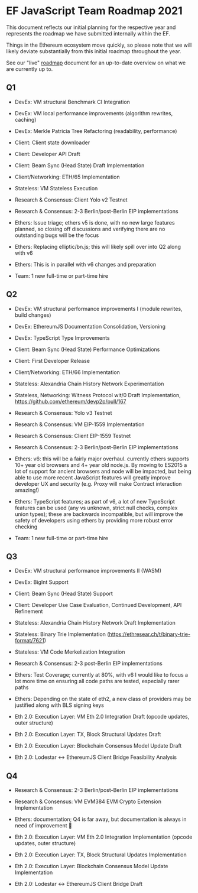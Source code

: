 # EF JavaScript Team Roadmap 2021

This document reflects our initial planning for the respective year and represents
the roadmap we have submitted internally within the EF.

Things in the Ethereum ecosystem move quickly, so please note that we will likely deviate
substantially from this initial roadmap throughout the year.

See our "live" [roadmap](./README.md) document for an up-to-date overview on what we
are currently up to.

## Q1

- DevEx: VM structural Benchmark CI Integration
- DevEx: VM local performance improvements (algorithm rewrites, caching)
- DevEx: Merkle Patricia Tree Refactoring (readability, performance)

- Client: Client state downloader
- Client: Developer API Draft
- Client: Beam Sync (Head State) Draft Implementation
- Client/Networking: ETH/65 Implementation

- Stateless: VM Stateless Execution

- Research & Consensus: Client Yolo v2 Testnet
- Research & Consensus: 2-3 Berlin/post-Berlin EIP implementations

- Ethers: Issue triage; ethers v5 is done, with no new large features planned, so closing off discussions and verifying there are no outstanding bugs will be the focus
- Ethers: Replacing elliptic/bn.js; this will likely spill over into Q2 along with v6
- Ethers: This is in parallel with v6 changes and preparation

- Team: 1 new full-time or part-time hire

## Q2

- DevEx: VM structural performance improvements I (module rewrites, build changes)
- DevEx: EthereumJS Documentation Consolidation, Versioning
- DevEx: TypeScript Type Improvements

- Client: Beam Sync (Head State) Performance Optimizations
- Client: First Developer Release
- Client/Networking: ETH/66 Implementation

- Stateless: Alexandria Chain History Network Experimentation
- Stateless, Networking: Witness Protocol wit/0 Draft Implementation, https://github.com/ethereum/devp2p/pull/167

- Research & Consensus: Yolo v3 Testnet
- Research & Consensus: VM EIP-1559 Implementation
- Research & Consensus: Client EIP-1559 Testnet
- Research & Consensus: 2-3 Berlin/post-Berlin EIP implementations


- Ethers: v6: this will be a fairly major overhaul. currently ethers supports 10+ year old browsers and 4+ year old node.js. By moving to ES2015 a lot of support for ancient browsers and node will be impacted, but being able to use more recent JavaScript features will greatly improve developer UX and security (e.g. Proxy will make Contract interaction amazing!)
- Ethers: TypeScript features; as part of v6, a lot of new TypeScript features can be used (any vs unknown, strict null checks, complex union types); these are backwards incompatible, but will improve the safety of developers using ethers by providing more robust error checking

- Team: 1 new full-time or part-time hire

## Q3

- DevEx: VM structural performance improvements II (WASM)
- DevEx: BigInt Support

- Client: Beam Sync (Head State) Support
- Client: Developer Use Case Evaluation, Continued Development, API Refinement

- Stateless: Alexandria Chain History Network Draft Implementation
- Stateless: Binary Trie Implementation (https://ethresear.ch/t/binary-trie-format/7621)
- Stateless: VM Code Merkelization Integration

- Research & Consensus: 2-3 post-Berlin EIP implementations

- Ethers: Test Coverage; currently at 80%, with v6 I would like to focus a lot more time on ensuring all code paths are tested, especially rarer paths
- Ethers: Depending on the state of eth2, a new class of providers may be justified along with BLS signing keys

- Eth 2.0: Execution Layer: VM Eth 2.0 Integration Draft (opcode updates, outer structure)
- Eth 2.0: Execution Layer: TX, Block Structural Updates Draft
- Eth 2.0: Execution Layer: Blockchain Consensus Model Update Draft
- Eth 2.0: Lodestar <-> EthereumJS Client Bridge Feasibility Analysis

## Q4

- Research & Consensus: 2-3 Berlin/post-Berlin EIP implementations
- Research & Consensus: VM EVM384 EVM Crypto Extension Implementation

- Ethers: documentation; Q4 is far away, but documentation is always in need of improvement 🙂

- Eth 2.0: Execution Layer: VM Eth 2.0 Integration Implementation (opcode updates, outer structure)
- Eth 2.0: Execution Layer: TX, Block Structural Updates Implementation
- Eth 2.0: Execution Layer: Blockchain Consensus Model Update Implementation
- Eth 2.0: Lodestar <-> EthereumJS Client Bridge Draft


